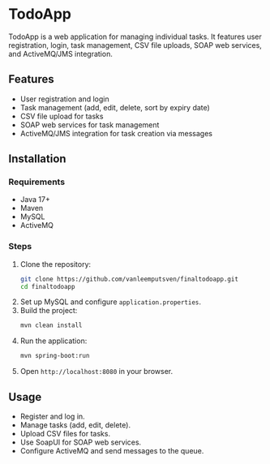 # TodoApp

TodoApp is a web application for managing individual tasks. It features user registration, login, task management, CSV file uploads, SOAP web services, and ActiveMQ/JMS integration.

## Features

- User registration and login
- Task management (add, edit, delete, sort by expiry date)
- CSV file upload for tasks
- SOAP web services for task management
- ActiveMQ/JMS integration for task creation via messages

## Installation

### Requirements

- Java 17+
- Maven
- MySQL
- ActiveMQ

### Steps

1. Clone the repository:
    ```sh
    git clone https://github.com/vanleemputsven/finaltodoapp.git
    cd finaltodoapp
    ```
2. Set up MySQL and configure `application.properties`.
3. Build the project:
    ```sh
    mvn clean install
    ```
4. Run the application:
    ```sh
    mvn spring-boot:run
    ```
5. Open `http://localhost:8080` in your browser.

## Usage

- Register and log in.
- Manage tasks (add, edit, delete).
- Upload CSV files for tasks.
- Use SoapUI for SOAP web services.
- Configure ActiveMQ and send messages to the queue.
